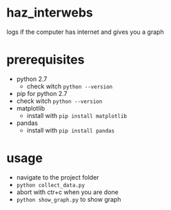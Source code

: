 # haz_interwebs
logs if the computer has internet and gives you a graph

# prerequisites
 * python 2.7
   * check witch ```python --version```
 * pip for python 2.7
  * check witch ```python --version```
 * matplotlib
   * install with ```pip install matplotlib```
 * pandas
   * install with ```pip install pandas```

# usage
 * navigate to the project folder
 * ```python collect_data.py```
 * abort with ctr+c when you are done
 * ```python show_graph.py``` to show graph
